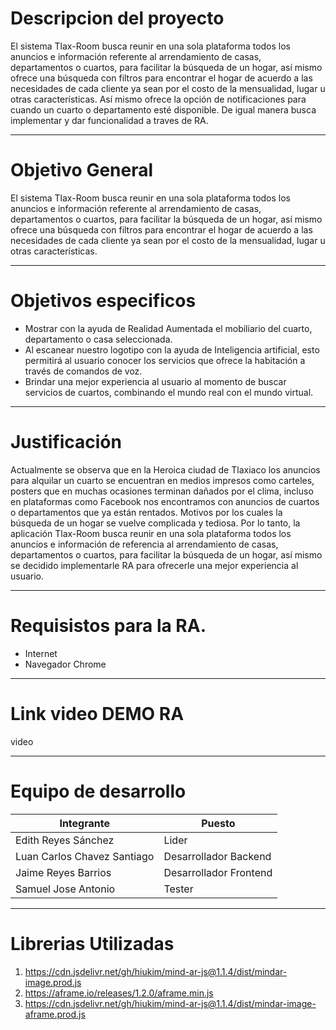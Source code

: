 # Descripcion del proyecto
El sistema Tlax-Room busca reunir en una sola plataforma todos los anuncios e información referente al arrendamiento de casas, departamentos o cuartos, para facilitar la búsqueda de un hogar, así mismo ofrece una búsqueda con filtros para encontrar el hogar de acuerdo a las necesidades de cada cliente ya sean por el costo de la mensualidad, lugar u otras características. Así mismo ofrece la opción de notificaciones para cuando un cuarto o departamento esté disponible. De igual manera busca implementar y dar funcionalidad a traves de RA.
***
# Objetivo General
El sistema Tlax-Room busca reunir en una sola plataforma todos los anuncios e información referente al arrendamiento de casas, departamentos o cuartos, para facilitar la búsqueda de un hogar, así mismo ofrece una búsqueda con filtros para encontrar el hogar de acuerdo a las necesidades de cada cliente ya sean por el costo de la mensualidad, lugar u otras características. 
***

# Objetivos especificos
* Mostrar con la ayuda de Realidad Aumentada el mobiliario del cuarto, departamento o casa seleccionada.
* Al escanear nuestro logotipo con la ayuda de Inteligencia artificial, esto permitirá al usuario conocer los servicios que ofrece la habitación a través de comandos de voz.
* Brindar una mejor experiencia al usuario al momento de buscar servicios de cuartos, combinando el mundo real con el mundo virtual. 

***
# Justificación
Actualmente se observa que en la Heroica ciudad de Tlaxiaco los anuncios para alquilar un cuarto se encuentran en medios impresos como carteles, posters que en muchas ocasiones terminan dañados por el clima, incluso en plataformas como Facebook nos encontramos con anuncios de cuartos o departamentos que ya están rentados. Motivos por los cuales la búsqueda de un hogar se vuelve complicada y tediosa. Por lo tanto, la aplicación Tlax-Room busca reunir en una sola plataforma todos los anuncios e información de referencia al arrendamiento de casas, departamentos o cuartos, para facilitar la búsqueda de un hogar, así mismo se decidido implementarle RA para ofrecerle una mejor experiencia al usuario.


***
# Requisistos para la RA.
* Internet
* Navegador Chrome 

***
# Link video DEMO RA
video

***
# Equipo de desarrollo
| Integrante | Puesto |
| ------------- | ------------- |
| Edith Reyes Sánchez  | Lider  |
| Luan Carlos Chavez Santiago | Desarrollador Backend |
| Jaime Reyes Barrios | Desarrollador Frontend |
| Samuel Jose Antonio | Tester|

***
# Librerias Utilizadas
1. https://cdn.jsdelivr.net/gh/hiukim/mind-ar-js@1.1.4/dist/mindar-image.prod.js
1. https://aframe.io/releases/1.2.0/aframe.min.js
1. https://cdn.jsdelivr.net/gh/hiukim/mind-ar-js@1.1.4/dist/mindar-image-aframe.prod.js
